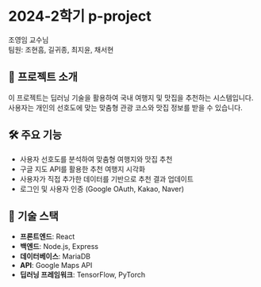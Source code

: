 # 2024-2학기 p-project

조영임 교수님  
팀원: 조현흠, 길귀종, 최지윤, 채서현  

## 📖 프로젝트 소개
이 프로젝트는 딥러닝 기술을 활용하여 국내 여행지 및 맛집을 추천하는 시스템입니다.  
사용자는 개인의 선호도에 맞는 맞춤형 관광 코스와 맛집 정보를 받을 수 있습니다.

## 🛠️ 주요 기능
- 사용자 선호도를 분석하여 맞춤형 여행지와 맛집 추천
- 구글 지도 API를 활용한 추천 여행지 시각화
- 사용자가 직접 추가한 데이터를 기반으로 추천 결과 업데이트
- 로그인 및 사용자 인증 (Google OAuth, Kakao, Naver)

## 🔧 기술 스택
- **프론트엔드**: React
- **백엔드**: Node.js, Express
- **데이터베이스**: MariaDB
- **API**: Google Maps API
- **딥러닝 프레임워크**: TensorFlow, PyTorch
